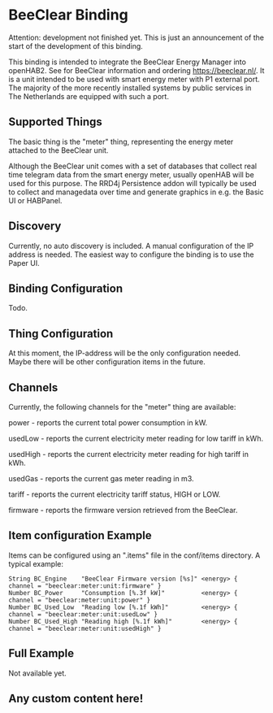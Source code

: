 # BeeClear Binding

Attention: development not finished yet. This is just an announcement of the start of the development of this binding.

This binding is intended to integrate the BeeClear Energy Manager into openHAB2. See for BeeClear information and ordering https://beeclear.nl/. It is a unit intended to be used with smart energy meter with P1 external port.
The majority of the more recently installed systems by public services in The Netherlands are equipped with such a port.    

## Supported Things

The basic thing is the "meter" thing, representing the energy meter attached to the BeeClear unit.

Although the BeeClear unit comes with a set of databases that collect real time telegram data from the smart 
energy meter, usually openHAB will be used for this purpose. 
The RRD4j Persistence addon will typically be used to collect and managedata over time and generate graphics 
in e.g. the Basic UI or HABPanel.     

## Discovery

Currently, no auto discovery is included. A manual configuration of the IP address is needed. The easiest way to configure
the binding is to use the Paper UI.

## Binding Configuration

Todo.

## Thing Configuration

At this moment, the IP-address will be the only configuration needed. Maybe there will be other configuration items in
the future.

## Channels

Currently, the following channels for the "meter" thing are available:

power - reports the current total power consumption in kW.

usedLow - reports the current electricity meter reading for low tariff in kWh.

usedHigh - reports the current electricity meter reading for high tariff in kWh.

usedGas - reports the current gas meter reading in m3.

tariff - reports the current electricity tariff status, HIGH or LOW.

firmware - reports the firmware version retrieved from the BeeClear.

## Item configuration Example

Items can be configured using an ".items" file in the conf/items directory. A typical example:

```
String BC_Engine    "BeeClear Firmware version [%s]" <energy> { channel = "beeclear:meter:unit:firmware" }
Number BC_Power     "Consumption [%.3f kW]"          <energy> { channel = "beeclear:meter:unit:power" }
Number BC_Used_Low  "Reading low [%.1f kWh]"         <energy> { channel = "beeclear:meter:unit:usedLow" }
Number BC_Used_High "Reading high [%.1f kWh]"        <energy> { channel = "beeclear:meter:unit:usedHigh" }
```


## Full Example

Not available yet.

## Any custom content here!


